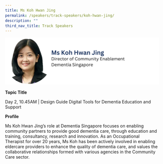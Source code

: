 ```yaml
---
title: Ms Koh Hwan Jing
permalink: /speakers/track-speakers/koh-hwan-jing/
description: ""
third_nav_title: Track Speakers
---
```

<div style="display: flex; flex-wrap: wrap;">
  <div style="flex-basis: 100%; max-width: 100%;">
    <img alt="track speakers 1" src="/images/SpeakersPhoto/kohhwanjingv0.png">
  </div>
	</div>
		
<b>Topic Title</b>

<p id="left">Day 2, 10.45AM | Design Guide Digital Tools for Dementia Education and Support</p>

<b>Profile</b>	

Ms Koh Hwan Jing’s role at Dementia Singapore focuses on enabling community partners to provide good dementia care, through education and training, consultancy, research and innovation.  As an Occupational Therapist for over 20 years, Ms Koh has been actively involved in enabling eldercare providers to enhance the quality of dementia care, and values the collaborative relationships formed with various agencies in the Community Care sector.